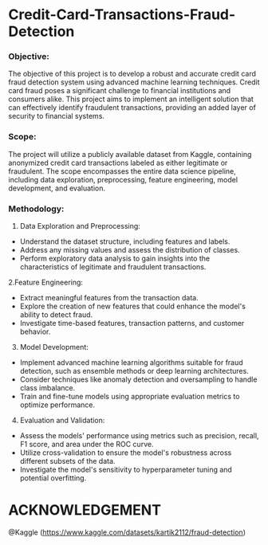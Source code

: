 # Credit-Card-Transactions-Fraud-Detection

### Objective:
The objective of this project is to develop a robust and accurate credit card fraud detection system using advanced machine learning techniques. Credit card fraud poses a significant challenge to financial institutions and consumers alike. This project aims to implement an intelligent solution that can effectively identify fraudulent transactions, providing an added layer of security to financial systems.

### Scope:
The project will utilize a publicly available dataset from Kaggle, containing anonymized credit card transactions labeled as either legitimate or fraudulent. The scope encompasses the entire data science pipeline, including data exploration, preprocessing, feature engineering, model development, and evaluation.

### Methodology:

1. Data Exploration and Preprocessing:
* Understand the dataset structure, including features and labels.
* Address any missing values and assess the distribution of classes.
* Perform exploratory data analysis to gain insights into the characteristics of legitimate and fraudulent transactions.

2.Feature Engineering:
* Extract meaningful features from the transaction data.
* Explore the creation of new features that could enhance the model's ability to detect fraud.
* Investigate time-based features, transaction patterns, and customer behavior.

3. Model Development:
* Implement advanced machine learning algorithms suitable for fraud detection, such as ensemble methods or deep learning architectures.
* Consider techniques like anomaly detection and oversampling to handle class imbalance.
* Train and fine-tune models using appropriate evaluation metrics to optimize performance.

4. Evaluation and Validation:
* Assess the models' performance using metrics such as precision, recall, F1 score, and area under the ROC curve.
* Utilize cross-validation to ensure the model's robustness across different subsets of the data.
* Investigate the model's sensitivity to hyperparameter tuning and potential overfitting.

# ACKNOWLEDGEMENT
@Kaggle (https://www.kaggle.com/datasets/kartik2112/fraud-detection)
